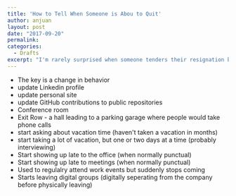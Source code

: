 ```yaml
---
title: 'How to Tell When Someone is Abou to Quit'
author: anjuan
layout: post
date: "2017-09-20"
permalink:
categories:
  - Drafts
excerpt: "I'm rarely surprised when someone tenders their resignation because I've learned to recognize the signs that someone is exploring other opportunities."
---
```


- The key is a change in behavior
- update Linkedin profile
- update personal site
- update GitHub contributions to public repositories
- Conference room
- Exit Row - a hall leading to a parking garage where people would take phone calls
- start asking about vacation time (haven't taken a vacation in months)
- start taking a lot of vacation, but one or two days at a time (probably interviewing)
- Start showing up late to the office (when normally punctual)
- Start showing up late to meetings (when normally punctual)
- Used to regulalry attend work events but suddenly stops coming
- Starts leaving digital groups (digitally seperating from the company before physically leaving)
